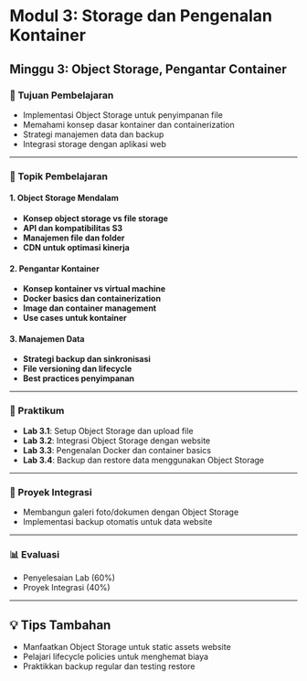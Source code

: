# Modul 3: Storage dan Pengenalan Kontainer
## Minggu 3: Object Storage, Pengantar Container

### 🎯 Tujuan Pembelajaran
- Implementasi Object Storage untuk penyimpanan file
- Memahami konsep dasar kontainer dan containerization
- Strategi manajemen data dan backup
- Integrasi storage dengan aplikasi web

---

### 📖 Topik Pembelajaran

#### 1. Object Storage Mendalam
- **Konsep object storage vs file storage**
- **API dan kompatibilitas S3**
- **Manajemen file dan folder**
- **CDN untuk optimasi kinerja**

#### 2. Pengantar Kontainer
- **Konsep kontainer vs virtual machine**
- **Docker basics dan containerization**
- **Image dan container management**
- **Use cases untuk kontainer**

#### 3. Manajemen Data
- **Strategi backup dan sinkronisasi**
- **File versioning dan lifecycle**
- **Best practices penyimpanan**

---

### 🔬 Praktikum
- **Lab 3.1**: Setup Object Storage dan upload file
- **Lab 3.2**: Integrasi Object Storage dengan website
- **Lab 3.3**: Pengenalan Docker dan container basics
- **Lab 3.4**: Backup dan restore data menggunakan Object Storage

---

### 📝 Proyek Integrasi
- Membangun galeri foto/dokumen dengan Object Storage
- Implementasi backup otomatis untuk data website

---

### 📊 Evaluasi
- Penyelesaian Lab (60%)
- Proyek Integrasi (40%)

---

## 💡 Tips Tambahan
- Manfaatkan Object Storage untuk static assets website
- Pelajari lifecycle policies untuk menghemat biaya
- Praktikkan backup regular dan testing restore
